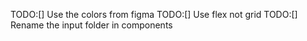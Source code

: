 TODO:[] Use the colors from figma
TODO:[] Use flex not grid
TODO:[] Rename the input folder in components
